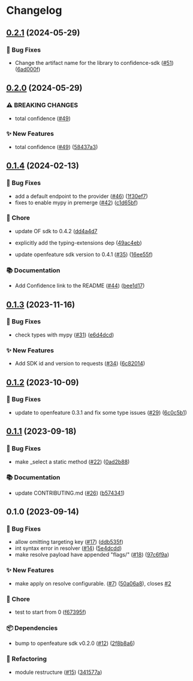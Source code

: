 # Changelog

## [0.2.1](https://github.com/spotify/confidence-openfeature-provider-python/compare/v0.2.0...v0.2.1) (2024-05-29)


### 🐛 Bug Fixes

* Change the artifact name for the library to confidence-sdk ([#51](https://github.com/spotify/confidence-openfeature-provider-python/issues/51)) ([6ad000f](https://github.com/spotify/confidence-openfeature-provider-python/commit/6ad000f22f793f8b263f710bf6918ea71adfeaa3))

## [0.2.0](https://github.com/spotify/confidence-openfeature-provider-python/compare/v0.1.4...v0.2.0) (2024-05-29)


### ⚠ BREAKING CHANGES

* total confidence ([#49](https://github.com/spotify/confidence-openfeature-provider-python/issues/49))

### ✨ New Features

* total confidence ([#49](https://github.com/spotify/confidence-openfeature-provider-python/issues/49)) ([58437a3](https://github.com/spotify/confidence-openfeature-provider-python/commit/58437a355b4cad235b61b9a61c7b0131ad926c55))

## [0.1.4](https://github.com/spotify/confidence-openfeature-provider-python/compare/v0.1.3...v0.1.4) (2024-02-13)


### 🐛 Bug Fixes

* add a default endpoint to the provider ([#46](https://github.com/spotify/confidence-openfeature-provider-python/issues/46)) ([1f30ef7](https://github.com/spotify/confidence-openfeature-provider-python/commit/1f30ef7583939967407f11fbeb797c07bb06d9f3))
* fixes to enable mypy in premerge ([#42](https://github.com/spotify/confidence-openfeature-provider-python/issues/42)) ([c1d65bf](https://github.com/spotify/confidence-openfeature-provider-python/commit/c1d65bf3a7338cee920ce3936e2bcbc6a98e4095))


### 🧹 Chore
* update OF sdk to 0.4.2 ([dd4a4d7](https://github.com/spotify/confidence-openfeature-provider-python/commit/dd4a4d74cb91331ce6768ef12ee08b14b89c7eac)

* explicitly add the typing-extensions dep ([49ac4eb](https://github.com/spotify/confidence-openfeature-provider-python/commit/49ac4ebbb23fa28f1f6d69b6fea29e000ef63759))

* update openfeature sdk version to 0.4.1 ([#35](https://github.com/spotify/confidence-openfeature-provider-python/issues/35)) ([16ee55f](https://github.com/spotify/confidence-openfeature-provider-python/commit/16ee55f804b3a488926647a697cf37a4bf25af69))


### 📚 Documentation

* Add Confidence link to the README ([#44](https://github.com/spotify/confidence-openfeature-provider-python/issues/44)) ([bee1d17](https://github.com/spotify/confidence-openfeature-provider-python/commit/bee1d175a0478abc18a196d3bd2f48ffe8ab0005))

## [0.1.3](https://github.com/spotify/confidence-openfeature-provider-python/compare/v0.1.2...v0.1.3) (2023-11-16)


### 🐛 Bug Fixes

* check types with mypy ([#31](https://github.com/spotify/confidence-openfeature-provider-python/issues/31)) ([e6d4dcd](https://github.com/spotify/confidence-openfeature-provider-python/commit/e6d4dcd664971935905dc58d0681ecc46b0063de))


### ✨ New Features

* Add SDK id and version to requests ([#34](https://github.com/spotify/confidence-openfeature-provider-python/issues/34)) ([6c82014](https://github.com/spotify/confidence-openfeature-provider-python/commit/6c82014717feaa4a13db9397cbdf7ff71e504c17))

## [0.1.2](https://github.com/spotify/confidence-openfeature-provider-python/compare/v0.1.1...v0.1.2) (2023-10-09)


### 🐛 Bug Fixes

* update to openfeature 0.3.1 and fix some type issues ([#29](https://github.com/spotify/confidence-openfeature-provider-python/issues/29)) ([6c0c5b1](https://github.com/spotify/confidence-openfeature-provider-python/commit/6c0c5b11194d614aea93e661ad28c11c2b54b627))

## [0.1.1](https://github.com/spotify/confidence-openfeature-provider-python/compare/v0.1.0...v0.1.1) (2023-09-18)


### 🐛 Bug Fixes

* make _select a static method ([#22](https://github.com/spotify/confidence-openfeature-provider-python/issues/22)) ([0ad2b88](https://github.com/spotify/confidence-openfeature-provider-python/commit/0ad2b8863adaf9b8ade87d7504d461737763693f))


### 📚 Documentation

* update CONTRIBUTING.md ([#26](https://github.com/spotify/confidence-openfeature-provider-python/issues/26)) ([b574341](https://github.com/spotify/confidence-openfeature-provider-python/commit/b57434152e914768e16191195f36f059fb3a929a))

## 0.1.0 (2023-09-14)


### 🐛 Bug Fixes

* allow omitting targeting key ([#17](https://github.com/spotify/confidence-openfeature-provider-python/issues/17)) ([ddb535f](https://github.com/spotify/confidence-openfeature-provider-python/commit/ddb535fb197fa958d42d33a540de6a8c3b5c5f00))
* int syntax error in resolver ([#14](https://github.com/spotify/confidence-openfeature-provider-python/issues/14)) ([5e4dcdd](https://github.com/spotify/confidence-openfeature-provider-python/commit/5e4dcddee5a4a053a266fff6f1ce46a445907a86))
* make resolve payload have appended "flags/" ([#18](https://github.com/spotify/confidence-openfeature-provider-python/issues/18)) ([97c6f9a](https://github.com/spotify/confidence-openfeature-provider-python/commit/97c6f9a0faf7c5d894fc540e0d415cd2cf248f7a))


### ✨ New Features

* make apply on resolve configurable. ([#7](https://github.com/spotify/confidence-openfeature-provider-python/issues/7)) ([50a06a8](https://github.com/spotify/confidence-openfeature-provider-python/commit/50a06a89e30443a5c994581081b9e0a82e86ec18)), closes [#2](https://github.com/spotify/confidence-openfeature-provider-python/issues/2)


### 🧹 Chore

* test to start from 0 ([f67395f](https://github.com/spotify/confidence-openfeature-provider-python/commit/f67395f7005642da78a8107e702ad32c5976bdca))


### 📦 Dependencies

* bump to openfeature sdk v0.2.0 ([#12](https://github.com/spotify/confidence-openfeature-provider-python/issues/12)) ([2f8b8a6](https://github.com/spotify/confidence-openfeature-provider-python/commit/2f8b8a600abe0719fb2aa6fc9389b6f2257ee07f))


### 🔄 Refactoring

* module restructure ([#15](https://github.com/spotify/confidence-openfeature-provider-python/issues/15)) ([341577a](https://github.com/spotify/confidence-openfeature-provider-python/commit/341577ab450a8f182de3802ba62a2a2f0551601d))
